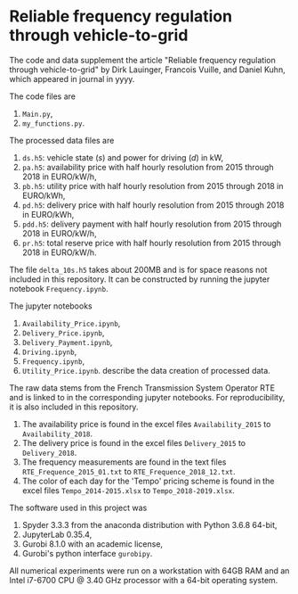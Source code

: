 # Reliable frequency regulation through vehicle-to-grid

The code and data supplement the article "Reliable frequency regulation through vehicle-to-grid" by Dirk Lauinger, Francois Vuille, and Daniel Kuhn, which appeared in journal in yyyy.

The code files are
1. `Main.py`,
2. `my_functions.py`.

The processed data files are
1. `ds.h5`: vehicle state (*s*) and power for driving (*d*) in kW,
2. `pa.h5`: availability price with half hourly resolution from 2015 through 2018 in EURO/kW/h,
3. `pb.h5`: utility price with half hourly resolution from 2015 through 2018 in EURO/kWh,
4. `pd.h5`: delivery price with half hourly resolution from 2015 through 2018 in EURO/kWh,
5. `pdd.h5`: delivery payment with half hourly resolution from 2015 through 2018 in EURO/kW/h,
6. `pr.h5`: total reserve price with half hourly resolution from 2015 through 2018 in EURO/kW/h.

The file `delta_10s.h5` takes about 200MB and is for space reasons not included in this repository. It can be constructed by running the jupyter notebook `Frequency.ipynb`.

The jupyter notebooks
1. `Availability_Price.ipynb`,
2. `Delivery_Price.ipynb`,
3. `Delivery_Payment.ipynb`,
4. `Driving.ipynb`,
5. `Frequency.ipynb`,
6. `Utility_Price.ipynb`.
describe the data creation of processed data.

The raw data stems from the French Transmission System Operator RTE and is linked to in the corresponding jupyter notebooks. For reproducibility, it is also included in this repository.
1. The availability price is found in the excel files `Availability_2015` to `Availability_2018`.
2. The delivery price is found in the excel files `Delivery_2015` to `Delivery_2018`.
3. The frequency measurements are found in the text files `RTE_Frequence_2015_01.txt` to `RTE_Frequence_2018_12.txt`.
4. The color of each day for the 'Tempo' pricing scheme is found in the excel files `Tempo_2014-2015.xlsx` to `Tempo_2018-2019.xlsx`.

The software used in this project was
1. Spyder 3.3.3 from the anaconda distribution with Python 3.6.8 64-bit,
2. JupyterLab 0.35.4,
3. Gurobi 8.1.0 with an academic license,
4. Gurobi's python interface `gurobipy`.

All numerical experiments were run on a workstation with 64GB RAM and an Intel i7-6700 CPU @ 3.40 GHz processor with a 64-bit operating system.
